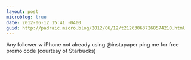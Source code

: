 ```yaml
---
layout: post
microblog: true
date: 2012-06-12 15:41 -0400
guid: http://padraic.micro.blog/2012/06/12/t212630637268574210.html
---
```

Any follower w iPhone not already using @instapaper ping me for free promo code (courtesy of Starbucks)
